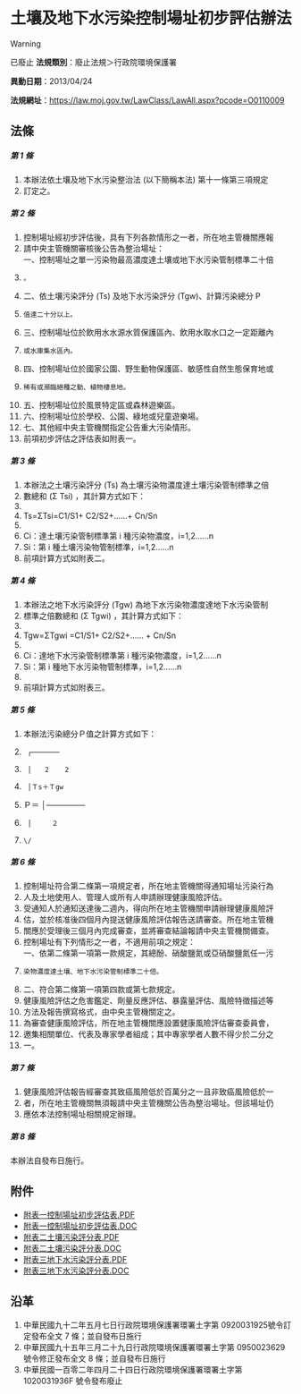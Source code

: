# 土壤及地下水污染控制場址初步評估辦法


> [!WARNING]
> 已廢止
**法規類別**：廢止法規＞行政院環境保護署

**異動日期**：2013/04/24  

**法規網址**：https://law.moj.gov.tw/LawClass/LawAll.aspx?pcode=O0110009



## 法條
##### 第 1 條
1. 本辦法依土壤及地下水污染整治法 (以下簡稱本法) 第十一條第三項規定
1. 訂定之。

##### 第 2 條
1. 控制場址經初步評估後，具有下列各款情形之一者，所在地主管機關應報
1. 請中央主管機關審核後公告為整治場址：  
一、控制場址之單一污染物最高濃度達土壤或地下水污染管制標準二十倍
1.     。
1. 二、依土壤污染評分 (Ts) 及地下水污染評分 (Tgw)、計算污染總分 P
1.     值達二十分以上。
1. 三、控制場址位於飲用水水源水質保護區內、飲用水取水口之一定距離內
1.     或水庫集水區內。
1. 四、控制場址位於國家公園、野生動物保護區、敏感性自然生態保育地或
1.     稀有或瀕臨絕種之動、植物棲息地。
1. 五、控制場址位於風景特定區或森林遊樂區。
1. 六、控制場址位於學校、公園、綠地或兒童遊樂場。
1. 七、其他經中央主管機關指定公告重大污染情形。
1. 前項初步評估之評估表如附表一。

##### 第 3 條
1. 本辦法之土壤污染評分 (Ts) 為土壤污染物濃度達土壤污染管制標準之倍
1. 數總和 (Σ Tsi) ，其計算方式如下：
1. 
1. Ts=ΣTsi=C1/S1+ C2/S2+……+ Cn/Sn
1. 
1. Ci：達土壤污染管制標準第 i  種污染物濃度，i=1,2……n
1. Si：第 i  種土壤污染物管制標準，i=1,2……n
1. 前項計算方式如附表二。

##### 第 4 條
1. 本辦法之地下水污染評分 (Tgw)  為地下水污染物濃度達地下水污染管制
1. 標準之倍數總和 (Σ Tgwi) ，其計算方式如下：
1. 
1. Tgw=ΣTgwi =C1/S1+ C2/S2+…… + Cn/Sn
1. 
1. Ci：達地下水污染管制標準第 i  種污染物濃度，i=1,2……n
1. Si：第 i  種地下水污染物管制標準，i=1,2……n
1. 
1. 前項計算方式如附表三。

##### 第 5 條
1. 本辦法污染總分Ｐ值之計算方式如下：
1.      ┌───────
1.      │　　2    2
1.      │Ｔs＋Ｔgw
1. Ｐ＝ │───────                                            
1.      │     ２
1.     \/

##### 第 6 條
1. 控制場址符合第二條第一項規定者，所在地主管機關得通知場址污染行為
1. 人及土地使用人、管理人或所有人申請辦理健康風險評估。
1. 受通知人於通知送達後二週內，得向所在地主管機關申請辦理健康風險評
1. 估，並於核准後四個月內提送健康風險評估報告送請審查。所在地主管機
1. 關應於受理後三個月內完成審查，並將審查結論報請中央主管機關備查。
1. 控制場址有下列情形之一者，不適用前項之規定：  
一、依第二條第一項第一款規定，其總酚、硝酸鹽氮或亞硝酸鹽氮任一污
1.     染物濃度達土壤、地下水污染管制標準二十倍。
1. 二、符合第二條第一項第四款或第七款規定。
1. 健康風險評估之危害鑑定、劑量反應評估、暴露量評估、風險特徵描述等
1. 方法及報告撰寫格式，由中央主管機關定之。
1. 為審查健康風險評估，所在地主管機關應設置健康風險評估審查委員會，
1. 邀集相關單位、代表及專家學者組成；其中專家學者人數不得少於二分之
1. 一。

##### 第 7 條
1. 健康風險評估報告經審查其致癌風險低於百萬分之一且非致癌風險低於一
1. 者，所在地主管機關無須報請中央主管機關公告為整治場址。但該場址仍
1. 應依本法控制場址相關規定辦理。

##### 第 8 條
本辦法自發布日施行。
## 附件
* [附表一控制場址初步評估表.PDF](https://law.moj.gov.tw/LawClass/LawGetFile.ashx?FileId=0000233907)
* [附表一控制場址初步評估表.DOC](https://law.moj.gov.tw/LawClass/LawGetFile.ashx?FileId=0000033666)
* [附表二土壤污染評分表.PDF](https://law.moj.gov.tw/LawClass/LawGetFile.ashx?FileId=0000233908)
* [附表二土壤污染評分表.DOC](https://law.moj.gov.tw/LawClass/LawGetFile.ashx?FileId=0000033667)
* [附表三地下水污染評分表.PDF](https://law.moj.gov.tw/LawClass/LawGetFile.ashx?FileId=0000233909)
* [附表三地下水污染評分表.DOC](https://law.moj.gov.tw/LawClass/LawGetFile.ashx?FileId=0000033668)
## 沿革
1. 中華民國九十二年五月七日行政院環境保護署環署土字第 0920031925號令訂定發布全文 7  條；並自發布日施行
1. 中華民國九十五年三月二十九日行政院環境保護署環署土字第 0950023629 號令修正發布全文 8  條；並自發布日施行
1. 中華民國一百零二年四月二十四日行政院環境保護署環署土字第 1020031936F  號令發布廢止
